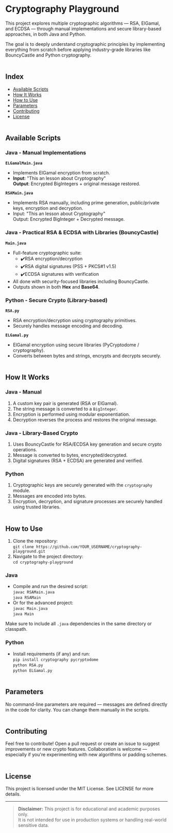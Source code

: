 # Cryptography Playground
This project explores multiple cryptographic algorithms — RSA, ElGamal, and ECDSA — through manual implementations and secure library-based approaches, in both Java and Python.

The goal is to deeply understand cryptographic principles by implementing everything from scratch before applying industry-grade libraries like BouncyCastle and Python cryptography.
<br><br>


## Index
- [Available Scripts](#available-scripts)
- [How It Works](#how-it-works)
- [How to Use](#how-to-use)
- [Parameters](#parameters)
- [Contributing](#contributing)
- [License](#license)
<br><br>


## Available Scripts
### Java - Manual Implementations
**`ELGamalMain.java`**
- Implements ElGamal encryption from scratch.
- **Input**: "This an lesson about Cryptography" <br>**Output**: Encrypted BigIntegers + original message restored.

**`RSAMain.java`**
- Implements RSA manually, including prime generation, public/private keys, encryption and decryption.
- Input: "This an lesson about Cryptography" <br>Output: Encrypted BigInteger + Decrypted message.

### Java - Practical RSA & ECDSA with Libraries (BouncyCastle)
**`Main.java`**
- Full-feature cryptographic suite:
	- ✔️RSA encryption/decryption
	- ✔️RSA digital signatures (PSS + PKCS#1 v1.5)
	- ✔️ECDSA signatures with verification
- All done with security-focused libraries including BouncyCastle.
- Outputs shown in both **Hex** and **Base64**.

### Python - Secure Crypto (Library-based)
**`RSA.py`**
- RSA encryption/decryption using cryptography primitives.
- Securely handles message encoding and decoding.

**`ELGamal.py`**
- ElGamal encryption using secure libraries (PyCryptodome / cryptography).
- Converts between bytes and strings, encrypts and decrypts securely.
<br><br>


## How It Works
### Java - Manual
1. A custom key pair is generated (RSA or ElGamal).
2. The string message is converted to a `BigInteger`.
3. Encryption is performed using modular exponentiation.
4. Decryption reverses the process and restores the original message.

### Java - Library-Based Crypto
1. Uses BouncyCastle for RSA/ECDSA key generation and secure crypto operations.
2. Message is converted to bytes, encrypted/decrypted.
3. Digital signatures (RSA + ECDSA) are generated and verified.

### Python
1. Cryptographic keys are securely generated with the `cryptography` module.
2. Messages are encoded into bytes.
3. Encryption, decryption, and signature processes are securely handled using trusted libraries.
<br><br>


## How to Use
1. Clone the repository: <br>`git clone https://github.com/YOUR_USERNAME/cryptography-playground.git`
2. Navigate to the project directory: <br>`cd cryptography-playground`

### Java
* Compile and run the desired script: <br>`javac RSAMain.java` <br>`java RSAMain`
* Or for the advanced project: <br>`javac Main.java` <br>`java Main`

Make sure to include all `.java` dependencies in the same directory or classpath.

### Python
* Install requirements (if any) and run: <br>`pip install cryptography pycryptodome` <br>`python RSA.py` <br>`python ELGamal.py`
<br><br>


## Parameters
No command-line parameters are required — messages are defined directly in the code for clarity. You can change them manually in the scripts.
<br><br>


## Contributing
Feel free to contribute! Open a pull request or create an issue to suggest improvements or new crypto features. Collaboration is welcome — especially if you're experimenting with new algorithms or padding schemes.
<br><br>


## License
This project is licensed under the MIT License. See LICENSE for more details.
<br>

---
> **Disclaimer:** This project is for educational and academic purposes only.  
> It is not intended for use in production systems or handling real-world sensitive data.